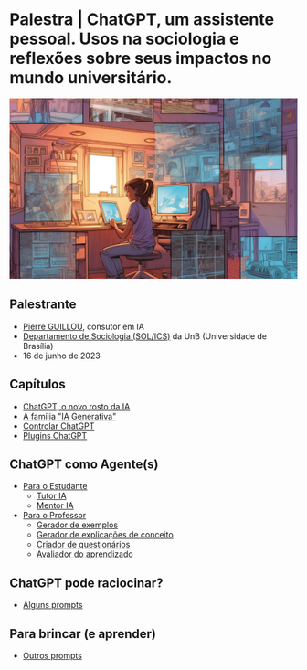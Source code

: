# Palestra | ChatGPT, um assistente pessoal. Usos na sociologia e reflexões sobre seus impactos no mundo universitário.

<img src="imagens/aluno_IA.jpg" alt="Imagem criada por ferramentas Text-2-Image (credito: Ethan Mollick)" title="Imagem criada por ferramentas Text-2-Image (credito: Ethan Mollick)">

## Palestrante

- [Pierre GUILLOU](https://www.linkedin.com/in/pierreguillou/), consutor em IA
- [Departamento de Sociologia (SOL/ICS)](sol.unb.br) da UnB (Universidade de Brasília)
- 16 de junho de 2023

## Capítulos  

- [ChatGPT, o novo rosto da IA](capitulo1/)
- [A família "IA Generativa"](capitulo3/)
- [Controlar ChatGPT](capitulo6/)
- [Plugins ChatGPT](capitulo7/)

## ChatGPT como Agente(s)

- [Para o Estudante](capitulo8/)
  - [Tutor IA](capitulo8/tutoria.md)
  - [Mentor IA](mentoria.md)
- [Para o Professor](capitulo9/)
  - [Gerador de exemplos](capitulo9/estrategia1.md)
  - [Gerador de explicações de conceito](capitulo9/estrategia2.md)
  - [Criador de questionários](capitulo9/estrategia3.md)
  - [Avaliador do aprendizado](capitulo9/estrategia4.md)

## ChatGPT pode raciocinar?

- [Alguns prompts](capitulo10/)
  
## Para brincar (e aprender)

- [Outros prompts](capitulo11/)
